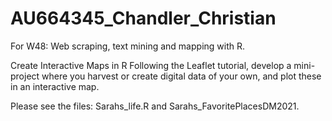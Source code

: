 # AU664345_Chandler_Christian
For W48: Web scraping, text mining and mapping with R.

Create Interactive Maps in R Following the Leaflet tutorial, develop a mini-project where you harvest or create digital data of your own, and plot these in an interactive map.

Please see the files: Sarahs_life.R and Sarahs_FavoritePlacesDM2021.
